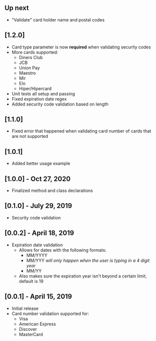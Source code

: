 ## Up next
* "Validate" card holder name and postal codes

## [1.2.0]
* Card type parameter is now **required** when validating security codes
* More cards supported:
  * Diners Club
  * JCB
  * Union Pay
  * Maestro
  * Mir
  * Elo
  * Hiper/Hipercard
* Unit tests all setup and passing
* Fixed expiration date regex
* Added security code validation based on length

## [1.1.0]
* Fixed error that happened when validating card number of cards that are not supported

## [1.0.1]
* Added better usage example

## [1.0.0] - Oct 27, 2020
* Finalized method and class declarations

## [0.1.0] - July 29, 2019
* Security code validation

## [0.0.2] - April 18, 2019
* Expiration date validation
  * Allows for dates with the following formats:
    * MM/YYYY
    * MM/YYY *will only happen when the user is typing in a 4 digit year*
    * MM/YY
  * Also makes sure the expiration year isn't beyond a certain limit, default is 19

## [0.0.1] - April 15, 2019

* Initial release
* Card number validation supported for:
  * Visa
  * American Express
  * Discover
  * MasterCard
